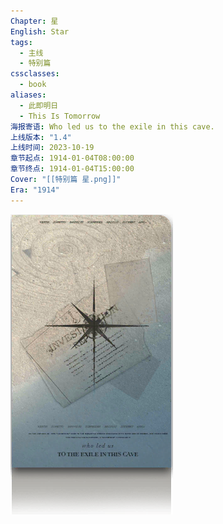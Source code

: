 ```yaml
---
Chapter: 星
English: Star
tags:
  - 主线
  - 特别篇
cssclasses:
  - book
aliases:
  - 此即明日
  - This Is Tomorrow
海报寄语: Who led us to the exile in this cave.
上线版本: "1.4"
上线时间: 2023-10-19
章节起点: 1914-01-04T08:00:00
章节终点: 1914-01-04T15:00:00
Cover: "[[特别篇 星.png]]"
Era: "1914"
---
```

![cover](assets/特别篇%20星.assets/特别篇%20星.png)